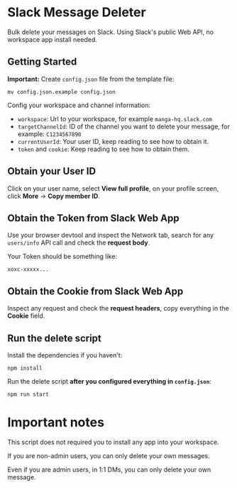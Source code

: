 # Slack Message Deleter

Bulk delete your messages on Slack. Using Slack's public Web API, no workspace app install needed.

## Getting Started

**Important:** Create `config.json` file from the template file:

```
mv config.json.example config.json
```

Config your workspace and channel information:

- `workspace`: Url to your workspace, for example `manga-hq.slack.com`
- `targetChannelId`: ID of the channel you want to delete your message, for example: `C1234567890`
- `currentUserId`: Your user ID, keep reading to see how to obtain it.
- `token` and `cookie`: Keep reading to see how to obtain them.

## Obtain your User ID

Click on your user name, select **View full profile**, on your profile screen, click **More** -> **Copy member ID**.

## Obtain the Token from Slack Web App

Use your browser devtool and inspect the Network tab, search for any `users/info` API call and check the **request body**.

Your Token should be something like:

```
xoxc-xxxxx...
```

## Obtain the Cookie from Slack Web App

Inspect any request and check the **request headers**, copy everything in the **Cookie** field.

## Run the delete script

Install the dependencies if you haven't:

```
npm install
```

Run the delete script **after you configured everything in `config.json`**:

```
npm run start
```

# Important notes

This script does not required you to install any app into your workspace.

If you are non-admin users, you can only delete your own messages.

Even if you are admin users, in 1:1 DMs, you can only delete your own message.
